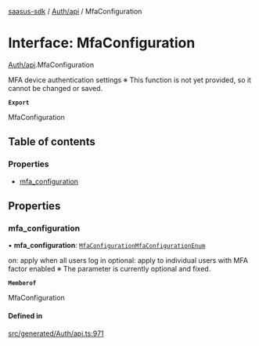 [saasus-sdk](../README.md) / [Auth/api](../modules/Auth_api.md) / MfaConfiguration

# Interface: MfaConfiguration

[Auth/api](../modules/Auth_api.md).MfaConfiguration

MFA device authentication settings ※ This function is not yet provided, so it cannot be changed or saved.

**`Export`**

MfaConfiguration

## Table of contents

### Properties

- [mfa\_configuration](Auth_api.MfaConfiguration.md#mfa_configuration)

## Properties

### mfa\_configuration

• **mfa\_configuration**: [`MfaConfigurationMfaConfigurationEnum`](../modules/Auth_api.md#mfaconfigurationmfaconfigurationenum)

on: apply when all users log in optional: apply to individual users with MFA factor enabled ※ The parameter is currently optional and fixed.

**`Memberof`**

MfaConfiguration

#### Defined in

[src/generated/Auth/api.ts:971](https://github.com/saasus-platform/saasus-sdk-javascript/blob/09ef427/src/generated/Auth/api.ts#L971)
